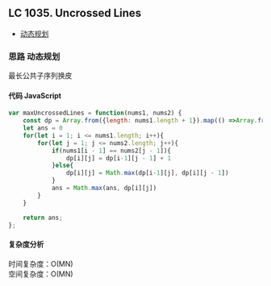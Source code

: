 ## LC 1035. Uncrossed Lines

- [动态规划](#思路-动态规划)

### 思路 动态规划

最长公共子序列换皮

#### 代码 JavaScript

```JavaScript
var maxUncrossedLines = function(nums1, nums2) {
    const dp = Array.from({length: nums1.length + 1}).map(() =>Array.from({length: nums2.length + 1}).fill(0))
    let ans = 0
    for(let i = 1; i <= nums1.length; i++){
        for(let j = 1; j <= nums2.length; j++){
            if(nums1[i - 1] == nums2[j - 1]){
                dp[i][j] = dp[i-1][j - 1] + 1
            }else{
                dp[i][j] = Math.max(dp[i-1][j], dp[i][j - 1])
            }
            ans = Math.max(ans, dp[i][j])
        }
    }

    return ans;
};

```

#### 复杂度分析

时间复杂度：O(MN) </br>
空间复杂度：O(MN)
